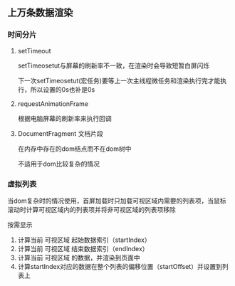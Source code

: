 ## 上万条数据渲染

### 时间分片

1. setTimeout

   setTimeosetut与屏幕的刷新率不一致，在渲染时会导致短暂白屏闪烁

   下一次setTimeosetut(宏任务)要等上一次主线程微任务和渲染执行完才能执行，所以设置的0s也补是0s

2. requestAnimationFrame

   根据电脑屏幕的刷新率来执行回调

3. DocumentFragment 文档片段

   在内存中存在的dom结点而不在dom树中

   不适用于dom比较复杂的情况

### 虚拟列表

当dom复杂时的情况使用，首屏加载时只加载可视区域内需要的列表项，当鼠标滚动时计算可视区域内的列表项并将非可视区域的列表项移除

按需显示

1. 计算当前 可视区域 起始数据索引（startIndex）
2. 计算当前 可视区域 结束数据索引（endIndex）
3. 计算当前 可视区域 的数据，并渲染到页面中
4. 计算startIndex对应的数据在整个列表的偏移位置（startOffset）并设置到列表上

